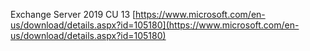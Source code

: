 Exchange Server 2019 CU 13 [https://www.microsoft.com/en-us/download/details.aspx?id=105180](https://www.microsoft.com/en-us/download/details.aspx?id=105180)


